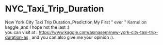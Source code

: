 # NYC_Taxi_Trip_Duration
New York City Taxi Trip Duration_Prediction
My First " ever " Karnel on kaggle ,and I hope not the last :)  
you can visit at : https://www.kaggle.com/asmasem/new-york-city-taxi-trip-duration-as , and you can also give me your opinion :).
